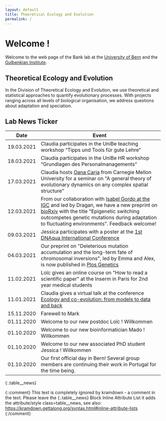 ```yaml
---
layout: default
title: Theoretical Ecology and Evolution
permalink: /
---
```

# Welcome !

Welcome to the web page of the Bank lab at the [University of Bern](http://www.thee.iee.unibe.ch/index_eng.html) and the [Gulbenkian Institute](https://gulbenkian.pt/ciencia/research-groups/cbank/).

## Theoretical Ecology and Evolution

In the Division of Theoretical Ecology and Evolution, we use theoretical and statistical approaches to quantify evolutionary processes. With projects ranging across all levels of biological organisation, we address questions about adaptation and speciation.

## Lab News Ticker


Date | Event 
---  | ---
19.03.2021 | Claudia participates in the UniBe teaching workshop “Tipps und Tools für gute Lehre”
18.03.2021 | Claudia participates in the UniBe HR workshop “Grundlagen des Personalmanagements”
17.03.2021 | Claudia hosts [Oana Carja](http://cbd.cmu.edu/people/carja.html) from Carnegie Mellon University for a seminar on "A general theory of evolutionary dynamics on any complex spatial structure"
12.03.2021 | From our collaboration with [Isabel Gordo at the IGC](https://gulbenkian.pt/ciencia/researcher/igordo/) and led by Dragan, we have a new preprint on [bioRxiv](https://www.biorxiv.org/content/10.1101/2021.03.11.434930v1.abstract) with the title "Epigenetic switching outcompetes genetic mutations during adaptation to fluctuating environments". Feedback welcome!
09.03.2021 | Jessica participates with a poster at the [1st DNAqua International Conference](https://symposium.inrae.fr/dnaqua-conference-evian2021)
04.03.2021 | Our preprint on "Deleterious mutation accumulation and the long-term fate of chromosomal inversions", led by Emma and Alex, is now published in [Plos Genetics](https://journals.plos.org/plosgenetics/article?id=10.1371/journal.pgen.1009411)
11.02.2021 | Loïc gives an online course on "How to read a scientific paper" at the Inserm in Paris for 2nd year medical students 
11.01.2021 | Claudia gives a virtual talk at the conference [Ecology and co-evolution: from models to data and back](https://indico.math.cnrs.fr/event/5760/) 
15.11.2020 | Farewell to Mark
01.11.2020 | Welcome to our new postdoc Loïc ! Willkommen
01.10.2020 | Welcome to our new bioinformatician Mado ! Willkommen
01.10.2020 | Welcome to our new associated PhD student Jessica ! Willkommen
01.10.2020 | Our first official day in Bern! Several group members are continuing their work in Portugal for the time being.
{:.table__news}


{::comment}
This text is completely ignored by kramdown - a comment in the text.
Please leave the {:.table__news} Block Inline Attribute List
it adds the attribute/style class=table__news, see also: 
https://kramdown.gettalong.org/syntax.html#inline-attribute-lists
{:/comment}
